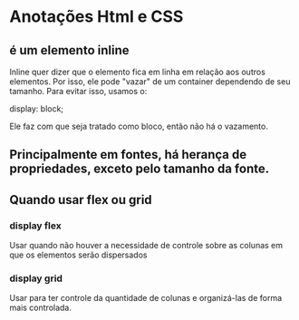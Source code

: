 # Anotações Html e CSS

## <a> é um elemento inline

Inline quer dizer que o elemento fica em linha em relação aos outros elementos. Por isso, ele pode "vazar" de um container dependendo de seu tamanho. Para evitar isso, usamos o:

display: block;

Ele faz com que seja tratado como bloco, então não há o vazamento.


## Principalmente em fontes, há herança de propriedades, exceto pelo tamanho da fonte.


## Quando usar flex ou grid

### display flex
Usar quando não houver a necessidade de controle sobre as colunas em que os elementos serão dispersados

### display grid
Usar para ter controle da quantidade de colunas e organizá-las de forma mais controlada.
